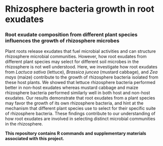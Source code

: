 # Rhizosphere bacteria growth in root exudates
### Root exudate composition from different plant species influences the growth of rhizosphere microbes
Plant roots release exudates that fuel microbial activities and can structure rhizosphere microbial communities. However, how root exudates from different plant species may select for different soil microbes in the rhizosphere is not well understood. Here, we investigate how root exudates from _Lactuca sativa_ (lettuce), _Brassica juncea_ (mustard cabbage), and _Zea mays_ (maize) contribute to the growth of rhizosphere bacteria isolated from these host plants. We showed that lettuce rhizosphere bacteria performed better in non-host exudates whereas mustard cabbage and maize rhizosphere bacteria performed similarly well in both host and non-host exudates. Our results demonstrate that root exudates from a plant species may favor the growth of its own rhizosphere bacteria, and hint at the mechanism that different plant species use to select for their specific suite of rhizosphere bacteria. These findings contribute to our understanding of how root exudates are involved in selecting distinct microbial communities in the rhizosphere.

**This repository contains R commands and supplementary materials associated with this project.**
